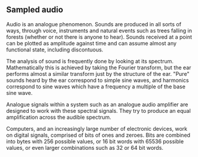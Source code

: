 
##  Sampled audio 


Audio is an analogue phenomenon. Sounds are produced in all sorts
of ways, through voice, instruments and natural events such as trees
falling in forests (whether or not there is anyone to hear).
Sounds received at
a point can be plotted as amplitude against time and can assume
almost any functional state, including discontuous.


The analysis of sound is frequently done by looking at its
spectrum. Mathematically this is achieved by taking the Fourier
transform, but the ear performs almost a similar transform
just by the structure of the ear. "Pure" sounds heard by the ear
correspond to simple sine waves, and harmonics correspond to
sine waves which have a frequency a multiple of the base sine wave.


Analogue signals within a system such as an analogue audio amplifier
are designed to work with these spectral signals. They try to produce
an equal amplification across the audible spectrum.


Computers, and an increasingly large number of electronic devices,
work on digital signals, comprised of bits of ones and zeroes. Bits
are combined into bytes with 256 possible values, or 16 bit words
with 65536 possible values, or even larger combinations such as
32 or 64 bit words.
